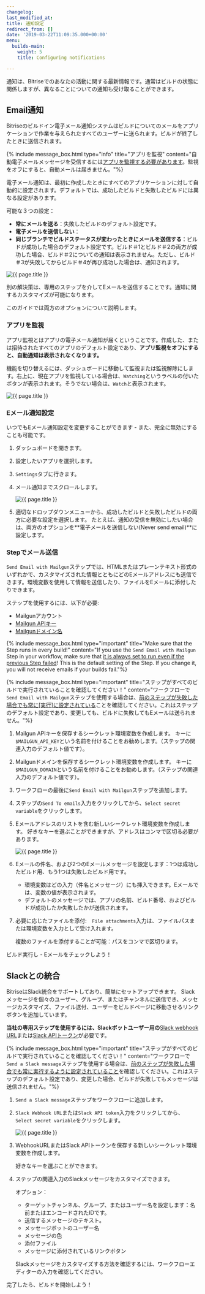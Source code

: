 ```yaml
---
changelog: 
last_modified_at: 
title: 通知設定
redirect_from: []
date: '2019-03-22T11:09:35.000+00:00'
menu:
  builds-main:
    weight: 5
    title: Configuring notifications

---
```

通知は、Bitriseでのあなたの活動に関する最新情報です。通常はビルドの状態に関係しますが、異なることについての通知も受け取ることができます。

## Email通知

Bitriseのビルドイン電子メール通知システムはビルドについてのメールをアプリケーションで作業を与えられたすべてのユーザーに送られます。ビルドが終了したときに送信されます。

{% include message_box.html type="info" title="アプリを監視" content="自動電子メールメッセージを受信するには[アプリを監視する必要があります](/builds/configuring-notifications/#watching-an-app)。監視をオフにすると、自動メールは届きません。"%}

電子メール通知は、最初に作成したときにすべてのアプリケーションに対して自動的に設定されます。デフォルトでは、成功したビルドと失敗したビルドには異なる設定があります。

可能な３つの設定：

* **常にメールを送る**：失敗したビルドのデフォルト設定です。
* **電子メールを送信しない**：
* **同じブランチでビルドステータスが変わったときにメールを送信する**：ビルドが成功した場合のデフォルト設定です。ビルド＃1とビルド＃2の両方が成功した場合、ビルド＃2についての通知は表示されません。ただし、ビルド＃3が失敗してからビルド＃4が再び成功した場合は、通知されます。

![{{ page.title }}](/img/email-from-bitrise.png)

別の解決策は、専用のステップを介してEメールを送信することです。通知に関するカスタマイズが可能になります。

このガイドでは両方のオプションについて説明します。

### アプリを監視

アプリ監視とはアプリの電子メール通知が届くということです。作成した、または招待されたすべてのアプリのデフォルト設定であり、**アプリ監視をオフにすると、自動通知は表示されなくなります。**

機能を切り替えるには、ダッシュボードに移動して監視または監視解除にします。右上に、現在アプリを監視している場合は、`Watching`というラベルの付いたボタンが表示されます。そうでない場合は、`Watch`と表示されます。

![{{ page.title }}](/img/watching.png)

### Eメール通知設定

いつでもEメール通知設定を変更することができます - また、完全に無効にすることも可能です。

1. ダッシュボードを開きます。
2. 設定したいアプリを選択します。
3. `Settings`タブに行きます。
4. メール通知までスクロールします。

   ![{{ page.title }}](/img/email-notifications.png)
5. 適切なドロップダウンメニューから、成功したビルドと失敗したビルドの両方に必要な設定を選択します。  たとえば、通知の受信を無効にしたい場合は、両方のオプションを**電子メールを送信しない(Never send email)**に設定します。

### Stepでメール送信

`Send Email with Mailgun`ステップでは、HTMLまたはプレーンテキスト形式のいずれかで、カスタマイズされた情報とともにどのEメールアドレスにも送信できます。環境変数を使用して情報を送信したり、ファイルをEメールに添付したりできます。

ステップを使用するには、以下が必要:

* Mailgunアカウント
* [Mailgun APIキー ](https://help.mailgun.com/hc/en-us/articles/203380100-Where-can-I-find-my-API-key-and-SMTP-credentials-)
* [Mailgunドメイン名](https://help.mailgun.com/hc/en-us/articles/203637190-How-do-I-add-a-domain-)

{% include message_box.html type="important" title="Make sure that the Step runs in every build!" content="If you use the `Send Email with Mailgun` Step in your workflow, make sure that [it is always set to run even if the previous Step failed](/getting-started/getting-started-steps/#skipping-steps)! This is the default setting of the Step. If you change it, you will not receive emails if your builds fail."%}

{% include message_box.html type="important" title="ステップがすべてのビルドで実行されていることを確認してください！" content="ワークフローで`Send Email with Mailgun`ステップを使用する場合は、[前のステップが失敗した場合でも常に\[実行\]に設定されている](/getting-started/getting-started-steps/#skipping-steps)ことを確認してください。これはステップのデフォルト設定であり、変更しても、ビルドに失敗してもEメールは送られません。"%}

1. Mailgun APIキーを保存するシークレット環境変数を作成します。  キーに`$MAILGUN_API_KEY`という名前を付けることをお勧めします。（ステップの関連入力のデフォルト値です）。
2. Mailgunドメインを保存するシークレット環境変数を作成します。  キーに`$MAILGUN_DOMAIN`という名前を付けることをお勧めします。（ステップの関連入力のデフォルト値です）。
3. ワークフローの最後に`Send Email with Mailgun`ステップを追加します。
4. ステップの`Send To emails`入力をクリックしてから、`Select secret variable`をクリックします。
5. Eメールアドレスのリストを含む新しいシークレット環境変数を作成します。  好きなキーを選ぶことができますが、アドレスはコンマで区切る必要があります。

   ![{{ page.title }}](/img/email-list-secret.png)
6. Eメールの件名、および2つのEメールメッセージを設定します：1つは成功したビルド用、もう1つは失敗したビルド用です。
   * 環境変数はどの入力（件名とメッセージ）にも挿入できます。Eメールでは、変数の値が表示されます。
   * デフォルトのメッセージでは、アプリの名前、ビルド番号、およびビルドが成功したか失敗したかが送信されます。
7. 必要に応じたファイルを添付:　`File attachments`入力は、ファイルパスまたは環境変数を入力として受け入れます。

   複数のファイルを添付することが可能：パスをコンマで区切ります。

ビルド実行し - Eメールをチェックしよう！

## Slackとの統合

BitriseはSlack統合をサポートしており、簡単にセットアップできます。 Slackメッセージを個々のユーザー、グループ、またはチャンネルに送信でき、メッセージカスタマイズ、ファイル送付、ユーザーをビルドページに移動させるリンクボタンを追加しています。

**当社の専用ステップを使用するには、Slackボットユーザー用の**[Slack webhook URL](https://api.slack.com/incoming-webhooks)または[Slack APIトークン](https://api.slack.com/bot-users)が必要です。

{% include message_box.html type="important" title="ステップがすべてのビルドで実行されていることを確認してください！" content="ワークフローで`Send a Slack message`ステップを使用する場合は、[前の]()[ステップが失敗した場合でも常に実行するように設定されていること](/getting-started/getting-started-steps/#skipping-steps)を確認してください。これはステップのデフォルト設定であり、変更した場合、ビルドが失敗してもメッセージは送信されません。"%}

1. `Send a Slack message`ステップをワークフローに追加します。
2. `Slack Webhook URL`または`Slack API token`入力をクリックしてから、`Select secret variable`をクリックします。

   ![{{ page.title }}](/img/slack-step.png)
3. WebhookURLまたはSlack APIトークンを保存する新しいシークレット環境変数を作成します。

   好きなキーを選ぶことができます。
4. ステップの関連入力のSlackメッセージをカスタマイズできます。

   オプション：
   * ターゲットチャンネル、グループ、またはユーザー名を設定します：名前またはエンコードされたIDです。
   * 送信するメッセージのテキスト。
   * メッセージボットのユーザー名
   * メッセージの色
   * 添付ファイル
   * メッセージに添付されているリンクボタン

   Slackメッセージをカスタマイズする方法を確認するには、ワークフローエディターの入力を確認してください。

完了したら、ビルドを開始しよう！
